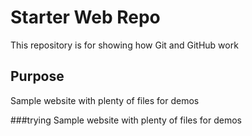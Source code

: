 # Starter Web Repo

This repository is for showing how Git and GitHub work

## Purpose

Sample website with plenty of files for demos

###trying
Sample website with plenty of files for demos
